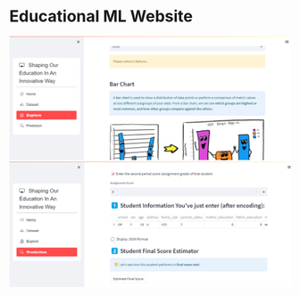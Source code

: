 # Educational ML Website
<img src="images/demo_web.png" alt="Demo web" title="Demo web title">
<img src="images/demo_web_2.png" alt="Demo web 2" title="Demo web 2 title">
